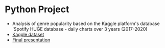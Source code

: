 # Python Project

- Analysis of genre popularity based on the Kaggle platform's database 'Spotify HUGE database - daily charts over 3 years (2017-2020)
- <a href="https://www.kaggle.com/datasets/pepepython/spotify-huge-database-daily-charts-over-3-years?select=Final+database.csv">Kaggle dataset</a>
- <a href="https://nbviewer.org/github/infoshareacademy/JDSZR11-chubs_chubs/blob/main/Spotify%20%20-%20Python%20Project/Analysis_of_genre_popularity-presentation.html">Final presentation</a>
